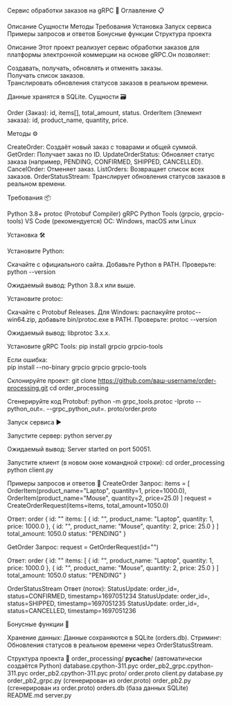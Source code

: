Сервис обработки заказов на gRPC 🚀
Оглавление 📋

Описание
Сущности
Методы
Требования
Установка
Запуск сервиса
Примеры запросов и ответов
Бонусные функции
Структура проекта

Описание
Этот проект реализует сервис обработки заказов для платформы электронной коммерции на основе gRPC.Он позволяет:  

Создавать, получать, обновлять и отменять заказы.  
Получать список заказов.  
Транслировать обновления статусов заказов в реальном времени.

Данные хранятся в SQLite.
Сущности 🗃️

Order (Заказ): id, items[], total_amount, status.
OrderItem (Элемент заказа): id, product_name, quantity, price.

Методы ⚙️

CreateOrder: Создаёт новый заказ с товарами и общей суммой.
GetOrder: Получает заказ по ID.
UpdateOrderStatus: Обновляет статус заказа (например, PENDING, CONFIRMED, SHIPPED, CANCELLED).
CancelOrder: Отменяет заказ.
ListOrders: Возвращает список всех заказов.
OrderStatusStream: Транслирует обновления статусов заказов в реальном времени.

Требования 📦

Python 3.8+
protoc (Protobuf Compiler)
gRPC Python Tools (grpcio, grpcio-tools)
VS Code (рекомендуется)
ОС: Windows, macOS или Linux

Установка 🛠️

Установите Python:

Скачайте с официального сайта.
Добавьте Python в PATH.
Проверьте:  python --version

Ожидаемый вывод: Python 3.8.x или выше.


Установите protoc:

Скачайте с Protobuf Releases.
Для Windows: распакуйте protoc-<version>-win64.zip, добавьте bin/protoc.exe в PATH.
Проверьте:  protoc --version

Ожидаемый вывод: libprotoc 3.x.x.


Установите gRPC Tools:
pip install grpcio grpcio-tools

Если ошибка:  
pip install --no-binary grpcio grpcio grpcio-tools


Склонируйте проект:
git clone https://github.com/ваш-username/order-processing.git
cd order_processing


Сгенерируйте код Protobuf:
python -m grpc_tools.protoc -Iproto --python_out=. --grpc_python_out=. proto/order.proto



Запуск сервиса ▶️

Запустите сервер:
python server.py

Ожидаемый вывод: Server started on port 50051.

Запустите клиент (в новом окне командной строки):
cd order_processing
python client.py



Примеры запросов и ответов 📜
CreateOrder
Запрос:
items = [
    OrderItem(product_name="Laptop", quantity=1, price=1000.0),
    OrderItem(product_name="Mouse", quantity=2, price=25.0)
]
request = CreateOrderRequest(items=items, total_amount=1050.0)

Ответ:
order {
  id: "<uuid>"
  items: [
    { id: "<uuid>", product_name: "Laptop", quantity: 1, price: 1000.0 },
    { id: "<uuid>", product_name: "Mouse", quantity: 2, price: 25.0 }
  ]
  total_amount: 1050.0
  status: "PENDING"
}

GetOrder
Запрос:
request = GetOrderRequest(id="<uuid>")

Ответ:
order {
  id: "<uuid>"
  items: [
    { id: "<uuid>", product_name: "Laptop", quantity: 1, price: 1000.0 },
    { id: "<uuid>", product_name: "Mouse", quantity: 2, price: 25.0 }
  ]
  total_amount: 1050.0
  status: "PENDING"
}

OrderStatusStream
Ответ (поток):
StatusUpdate: order_id=<uuid>, status=CONFIRMED, timestamp=1697051234
StatusUpdate: order_id=<uuid>, status=SHIPPED, timestamp=1697051235
StatusUpdate: order_id=<uuid>, status=CANCELLED, timestamp=1697051236

Бонусные функции 🎁

Хранение данных: Данные сохраняются в SQLite (orders.db).
Стриминг: Обновления статусов в реальном времени через OrderStatusStream.

Структура проекта 📁
order_processing/
    __pycache__/              (автоматически создаётся Python)
        database.cpython-311.pyc
        order_pb2_grpc.cpython-311.pyc
        order_pb2.cpython-311.pyc
    proto/
        order.proto
    client.py
    database.py
    order_pb2_grpc.py         (сгенерирован из order.proto)
    order_pb2.py              (сгенерирован из order.proto)
    orders.db                 (база данных SQLite)
    README.md
    server.py

